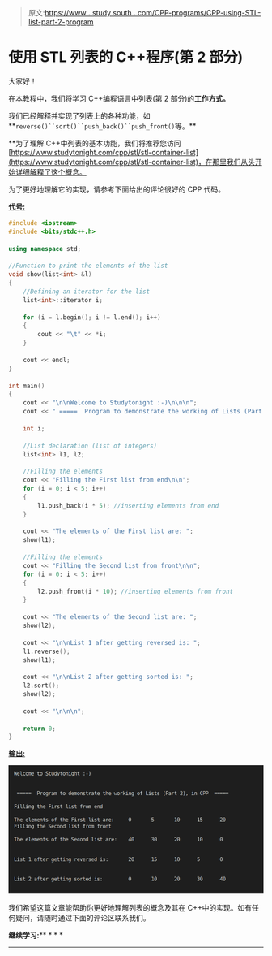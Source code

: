 > 原文:[https://www . study south . com/CPP-programs/CPP-using-STL-list-part-2-program](https://www.studytonight.com/cpp-programs/cpp-using-stl-lists-part-2-program)

# 使用 STL 列表的 C++程序(第 2 部分)

大家好！

在本教程中，我们将学习 C++编程语言中列表(第 2 部分)的**工作方式。**

我们已经解释并实现了列表上的各种功能，如**`reverse()``sort()``push_back()``push_front()`等。**

 **为了理解 C++中列表的基本功能，我们将推荐您访问[https://www.studytonight.com/cpp/stl/stl-container-list](https://www.studytonight.com/cpp/stl/stl-container-list)，在那里我们从头开始详细解释了这个概念。

为了更好地理解它的实现，请参考下面给出的评论很好的 CPP 代码。

<u>**代号:**</u>

```cpp
#include <iostream>
#include <bits/stdc++.h>

using namespace std;

//Function to print the elements of the list
void show(list<int> &l)
{
    //Defining an iterator for the list
    list<int>::iterator i;

    for (i = l.begin(); i != l.end(); i++)
    {
        cout << "\t" << *i;
    }

    cout << endl;
}

int main()
{
    cout << "\n\nWelcome to Studytonight :-)\n\n\n";
    cout << " =====  Program to demonstrate the working of Lists (Part 2), in CPP  ===== \n\n";

    int i;

    //List declaration (list of integers)
    list<int> l1, l2;

    //Filling the elements
    cout << "Filling the First list from end\n\n";
    for (i = 0; i < 5; i++)
    {
        l1.push_back(i * 5); //inserting elements from end
    }

    cout << "The elements of the First list are: ";
    show(l1);

    //Filling the elements
    cout << "Filling the Second list from front\n\n";
    for (i = 0; i < 5; i++)
    {
        l2.push_front(i * 10); //inserting elements from front
    }

    cout << "The elements of the Second list are: ";
    show(l2);

    cout << "\n\nList 1 after getting reversed is: ";
    l1.reverse();
    show(l1);

    cout << "\n\nList 2 after getting sorted is: ";
    l2.sort();
    show(l2);

    cout << "\n\n\n";

    return 0;
} 
```

<u>**输出:**</u>

![C++ Lists Part 2](img/7e2b5c6cd1d11e961e1160da3aad6a4d.png)

我们希望这篇文章能帮助你更好地理解列表的概念及其在 C++中的实现。如有任何疑问，请随时通过下面的评论区联系我们。

**继续学习:**** * * *

* * *